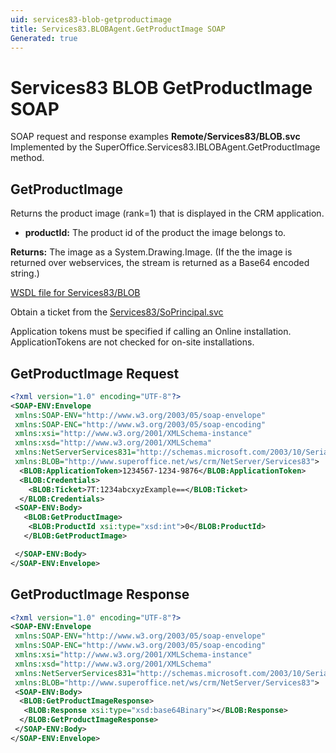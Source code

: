 ```yaml
---
uid: services83-blob-getproductimage
title: Services83.BLOBAgent.GetProductImage SOAP
Generated: true
---
```


# Services83 BLOB GetProductImage SOAP

SOAP request and response examples **Remote/Services83/BLOB.svc**
Implemented by the <see cref="M:SuperOffice.Services83.IBLOBAgent.GetProductImage">SuperOffice.Services83.IBLOBAgent.GetProductImage</see> method.

## GetProductImage

Returns the product image (rank=1) that is displayed in the CRM application.

* **productId:** The product id of the product the image belongs to.

**Returns:** The image as a System.Drawing.Image. (If the the image is returned over webservices, the stream is returned as a Base64 encoded string.)


[WSDL file for Services83/BLOB](../Services83-BLOB.md)

Obtain a ticket from the [Services83/SoPrincipal.svc](../SoPrincipal/index.md)

Application tokens must be specified if calling an Online installation. ApplicationTokens are not checked for on-site installations.

## GetProductImage Request

```xml
<?xml version="1.0" encoding="UTF-8"?>
<SOAP-ENV:Envelope
 xmlns:SOAP-ENV="http://www.w3.org/2003/05/soap-envelope"
 xmlns:SOAP-ENC="http://www.w3.org/2003/05/soap-encoding"
 xmlns:xsi="http://www.w3.org/2001/XMLSchema-instance"
 xmlns:xsd="http://www.w3.org/2001/XMLSchema"
 xmlns:NetServerServices831="http://schemas.microsoft.com/2003/10/Serialization/"
 xmlns:BLOB="http://www.superoffice.net/ws/crm/NetServer/Services83">
  <BLOB:ApplicationToken>1234567-1234-9876</BLOB:ApplicationToken>
  <BLOB:Credentials>
    <BLOB:Ticket>7T:1234abcxyzExample==</BLOB:Ticket>
  </BLOB:Credentials>
 <SOAP-ENV:Body>
   <BLOB:GetProductImage>
    <BLOB:ProductId xsi:type="xsd:int">0</BLOB:ProductId>
   </BLOB:GetProductImage>

 </SOAP-ENV:Body>
</SOAP-ENV:Envelope>

```


## GetProductImage Response

```xml
<?xml version="1.0" encoding="UTF-8"?>
<SOAP-ENV:Envelope
 xmlns:SOAP-ENV="http://www.w3.org/2003/05/soap-envelope"
 xmlns:SOAP-ENC="http://www.w3.org/2003/05/soap-encoding"
 xmlns:xsi="http://www.w3.org/2001/XMLSchema-instance"
 xmlns:xsd="http://www.w3.org/2001/XMLSchema"
 xmlns:NetServerServices831="http://schemas.microsoft.com/2003/10/Serialization/"
 xmlns:BLOB="http://www.superoffice.net/ws/crm/NetServer/Services83">
 <SOAP-ENV:Body>
  <BLOB:GetProductImageResponse>
   <BLOB:Response xsi:type="xsd:base64Binary"></BLOB:Response>
  </BLOB:GetProductImageResponse>
 </SOAP-ENV:Body>
</SOAP-ENV:Envelope>

```

